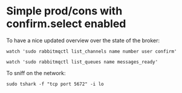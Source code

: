 # Simple prod/cons with confirm.select enabled #

To have a nice updated overview over the state of the broker:

`watch 'sudo rabbitmqctl list_channels name number user confirm'`

`watch 'sudo rabbitmqctl list_queues name messages_ready'`

To sniff on the network:

`sudo tshark -f "tcp port 5672" -i lo`

